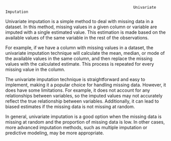                                                             Univariate Imputation
Univariate imputation is a simple method to deal with missing data in a dataset. In this method, missing values in a given column or variable are imputed with a single estimated value. This estimation is made based on the available values of the same variable in the rest of the observations.

For example, if we have a column with missing values in a dataset, the univariate imputation technique will calculate the mean, median, or mode of the available values in the same column, and then replace the missing values with the calculated estimate. This process is repeated for every missing value in the column.

The univariate imputation technique is straightforward and easy to implement, making it a popular choice for handling missing data. However, it does have some limitations. For example, it does not account for any relationships between variables, so the imputed values may not accurately reflect the true relationship between variables. Additionally, it can lead to biased estimates if the missing data is not missing at random.

In general, univariate imputation is a good option when the missing data is missing at random and the proportion of missing data is low. In other cases, more advanced imputation methods, such as multiple imputation or predictive modeling, may be more appropriate.                                                              
